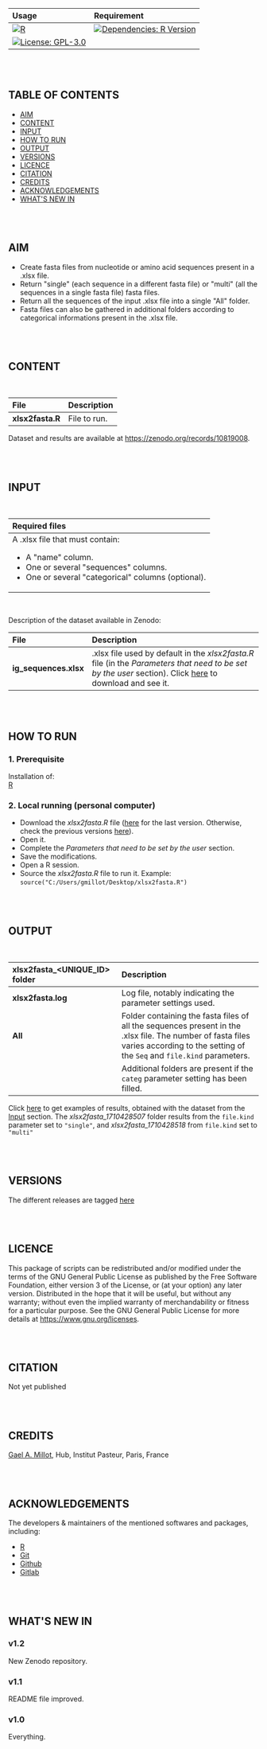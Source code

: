 
| Usage | Requirement |
| :--- | :--- |
| [![R](https://img.shields.io/badge/code-R-blue?style=plastic)](https://cran.r-project.org/) | [![Dependencies: R Version](https://img.shields.io/badge/R-v4.3.1-blue?style=plastic)](https://cran.r-project.org/bin/) |
| [![License: GPL-3.0](https://img.shields.io/badge/licence-GPL%20(%3E%3D3)-green?style=plastic)](https://www.gnu.org/licenses) | |

<br /><br />
## TABLE OF CONTENTS

   - [AIM](#aim)
   - [CONTENT](#content)
   - [INPUT](#input)
   - [HOW TO RUN](#how-to-run)
   - [OUTPUT](#output)
   - [VERSIONS](#versions)
   - [LICENCE](#licence)
   - [CITATION](#citation)
   - [CREDITS](#credits)
   - [ACKNOWLEDGEMENTS](#Acknowledgements)
   - [WHAT'S NEW IN](#what's-new-in)

<br /><br />
## AIM

- Create fasta files from nucleotide or amino acid sequences present in a .xlsx file.
- Return "single" (each sequence in a different fasta file) or "multi" (all the sequences in a single fasta file) fasta files.
- Return all the sequences of the input .xlsx file into a single "All" folder.
- Fasta files can also be gathered in additional folders according to categorical informations present in the .xlsx file.


<br /><br />
## CONTENT
<br />

| File | Description |
| :--- | :--- |
| **xlsx2fasta.R** | File to run. |

Dataset and results are available at https://zenodo.org/records/10819008.

<br /><br />
## INPUT
<br />

| Required files |
| :--- |
| A .xlsx file that must contain:<br /><ul><li>A "name" column.<br /></li><li>One or several "sequences" columns.<br /></li><li>One or several "categorical" columns (optional). |

<br />

Description of the dataset available in Zenodo:
<br />

| File | Description |
| :--- | :--- |
| **ig_sequences.xlsx** | .xlsx file used by default in the *xlsx2fasta.R* file (in the *Parameters that need to be set by the user* section). Click [here](https://zenodo.org/records/10819008/files/ig_sequences.xlsx) to download and see it. |


<br /><br />
## HOW TO RUN

### 1. Prerequisite

Installation of:<br />
[R](https://pbil.univ-lyon1.fr/CRAN/)<br />


### 2. Local running (personal computer)

- Download the *xlsx2fasta.R* file ([here](https://github.com/gael-millot/xlsx2fasta/archive/refs/heads/master.zip) for the last version. Otherwise, check the previous versions [here](https://github.com/gael-millot/xlsx2fasta/tags)).
- Open it.
- Complete the *Parameters that need to be set by the user* section.
- Save the modifications.
- Open a R session.
- Source the *xlsx2fasta.R* file to run it. Example: `source("C:/Users/gmillot/Desktop/xlsx2fasta.R")`


<br /><br />
## OUTPUT
<br />

| xlsx2fasta_<UNIQUE_ID> folder | Description |
| :--- | :--- |
| **xlsx2fasta.log** | Log file, notably indicating the parameter settings used. |
| **All** | Folder containing the fasta files of all the sequences present in the .xlsx file. The number of fasta files varies according to the setting of the `Seq` and `file.kind` parameters. |
| | Additional folders are present if the `categ` parameter setting has been filled. |


Click [here](https://zenodo.org/records/10819008/files/example_of_results.zip) to get examples of results, obtained with the dataset from the [Input](#input) section. The *xlsx2fasta_1710428507* folder results from the `file.kind` parameter set to `"single"`, and *xlsx2fasta_1710428518* from  `file.kind` set to `"multi"`

<br /><br />
## VERSIONS


The different releases are tagged [here](https://github.com/gael-millot/xlsx2fasta/tags)

<br /><br />
## LICENCE


This package of scripts can be redistributed and/or modified under the terms of the GNU General Public License as published by the Free Software Foundation, either version 3 of the License, or (at your option) any later version.
Distributed in the hope that it will be useful, but without any warranty; without even the implied warranty of merchandability or fitness for a particular purpose.
See the GNU General Public License for more details at https://www.gnu.org/licenses.

<br /><br />
## CITATION


Not yet published


<br /><br />
## CREDITS


[Gael A. Millot](https://github.com/gael-millot), Hub, Institut Pasteur, Paris, France

<br /><br />
## ACKNOWLEDGEMENTS


The developers & maintainers of the mentioned softwares and packages, including:

- [R](https://www.r-project.org/)
- [Git](https://git-scm.com/)
- [Github](https://github.com/)
- [Gitlab](https://about.gitlab.com/)


<br /><br />
## WHAT'S NEW IN


### v1.2

New Zenodo repository.


### v1.1

README file improved.


### v1.0

Everything.



